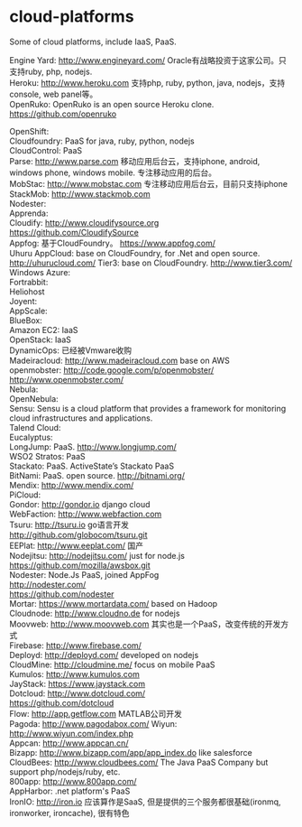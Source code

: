 cloud-platforms
===============

Some of cloud platforms, include IaaS, PaaS.   

Engine Yard: http://www.engineyard.com/ Oracle有战略投资于这家公司。只支持ruby, php, nodejs.  
Heroku: http://www.heroku.com 支持php, ruby, python, java, nodejs，支持console, web panel等。  
OpenRuko: OpenRuko is an open source Heroku clone.  
          https://github.com/openruko  
          
OpenShift:  
Cloudfoundry: PaaS for java, ruby, python, nodejs  
CloudControl: PaaS  
Parse: http://www.parse.com 移动应用后台云，支持iphone, android, windows phone, windows mobile. 专注移动应用的后台。  
MobStac: http://www.mobstac.com 专注移动应用后台云，目前只支持iphone  
StackMob: http://www.stackmob.com   
Nodester:  
Apprenda:  
Cloudify: http://www.cloudifysource.org   
          https://github.com/CloudifySource    
Appfog: 基于CloudFoundry。 https://www.appfog.com/   
Uhuru AppCloud: base on CloudFoundry, for .Net and open source. http://uhurucloud.com/
Tier3: base on CloudFoundry. http://www.tier3.com/
Windows Azure:  
Fortrabbit:  
Heliohost  
Joyent:  
AppScale:  
BlueBox:  
Amazon EC2: IaaS  
OpenStack: IaaS  
DynamicOps: 已经被Vmware收购  
Madeiracloud: http://www.madeiracloud.com base on AWS  
openmobster: http://code.google.com/p/openmobster/   
             http://www.openmobster.com/  
Nebula:  
OpenNebula:  
Sensu: Sensu is a cloud platform that provides a framework for monitoring cloud infrastructures and applications.  
Talend Cloud:  
Eucalyptus:  
LongJump: PaaS. http://www.longjump.com/  
WSO2 Stratos: PaaS  
Stackato: PaaS. ActiveState’s Stackato PaaS  
BitNami: PaaS. open source. http://bitnami.org/   
Mendix: http://www.mendix.com/  
PiCloud:  
Gondor: http://gondor.io django cloud   
WebFaction: http://www.webfaction.com   
Tsuru: http://tsuru.io   go语言开发  
       http://github.com/globocom/tsuru.git  
EEPlat: http://www.eeplat.com/ 国产  
Nodejitsu: http://nodejitsu.com/ just for node.js  
           https://github.com/mozilla/awsbox.git  
Nodester: Node.Js PaaS, joined AppFog   
          http://nodester.com/  
          https://github.com/nodester  
Mortar: https://www.mortardata.com/ based on Hadoop  
Cloudnode: http://www.cloudno.de for nodejs  
Moovweb: http://www.moovweb.com 其实也是一个PaaS，改变传统的开发方式  
Firebase: http://www.firebase.com/  
Deployd: http://deployd.com/  developed on nodejs  
CloudMine: http://cloudmine.me/  focus on mobile PaaS    
Kumulos: http://www.kumulos.com  
JayStack: https://www.jaystack.com   
Dotcloud:  http://www.dotcloud.com/  
           https://github.com/dotcloud   
Flow: http://app.getflow.com  MATLAB公司开发  
Pagoda: http://www.pagodabox.com/ 
Wiyun: http://www.wiyun.com/index.php  
Appcan: http://www.appcan.cn/  
Bizapp: http://www.bizapp.com/app/app_index.do  like salesforce  
CloudBees: http://www.cloudbees.com/  The Java PaaS Company but support php/nodejs/ruby, etc.  
800app: http://www.800app.com/    
AppHarbor: .net platform's PaaS  
IronIO: http://iron.io 应该算作是SaaS, 但是提供的三个服务都很基础(ironmq, ironworker, ironcache), 很有特色  



